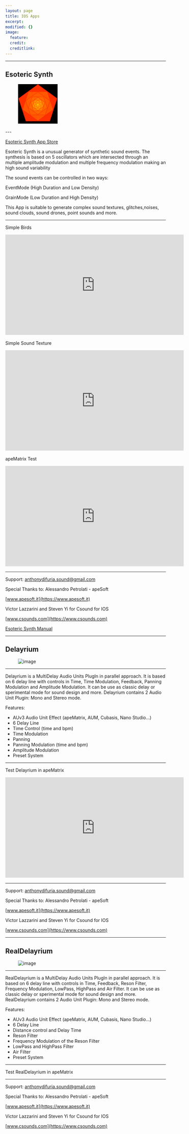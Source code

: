 ```yaml
---
layout: page
title: IOS Apps
excerpt: 
modified: {} 
image:
  feature: 
  credit: 
  creditlink: 
---
```


---

## Esoteric Synth

<figure class="half">
	<img src="/images/1024.png" alt="image" width="124" height="124">
</figure>
---

[Esoteric Synth App Store](https://itunes.apple.com/gb/app/esoteric-synth/id1454932009) 

Esoteric Synth is a unusual generator of synthetic sound events.
The synthesis is based on 5 oscillators which are intersected through an multiple amplitude modulation and multiple frequency modulation making an high sound variability

The sound events can be controlled in two ways:

EventMode (High Duration and Low Density)

GrainMode (Low Duration and High Density)

This App is suitable to generate complex sound textures, glitches,noises, sound clouds, sound drones, point sounds and more.

---
Simple Birds

<iframe width="560" height="315" src="https://www.youtube.com/embed/AgRttYtHYZQ" frameborder="0" allow="accelerometer; autoplay; encrypted-media; gyroscope; picture-in-picture" allowfullscreen></iframe>

Simple Sound Texture

<iframe width="560" height="315" src="https://www.youtube.com/embed/U125rEdkpSU" frameborder="0" allow="accelerometer; autoplay; encrypted-media; gyroscope; picture-in-picture" allowfullscreen></iframe>

apeMatrix Test

<iframe width="560" height="315" src="https://www.youtube.com/embed/IQwH2m5BBQo" frameborder="0" allow="accelerometer; autoplay; encrypted-media; gyroscope; picture-in-picture" allowfullscreen></iframe>


---

Support: anthonydifuria.sound@gmail.com

Special Thanks to:
Alessandro Petrolati - apeSoft

[www.apesoft.it](https://www.apesoft.it) 

Victor Lazzarini and Steven Yi for Csound for IOS

[www.csounds.com](https://www.csounds.com) 

[Esoteric Synth Manual](http://www.anthonydifuria.com/Manuals/Esoteric_Synth_UserGuide.pdf) 

---

## Delayrium

<figure class="half">
	<img src="/images/Delayrium1024.png" alt="image" width="124" height="124">
</figure>

---


Delayrium is a MultiDelay Audio Units PlugIn in parallel approach. It is based on 6 delay line with controls in Time, Time Modulation, Feedback, Panning Modulation and Amplitude Modulation.
It can be use as classic delay or sperimental mode for sound design and more. Delayrium contains 2 Audio Unit Plugin: Mono and Stereo mode.

Features:
- AUv3 Audio Unit Effect (apeMatrix, AUM, Cubasis, Nano Studio...)
- 6 Delay Line
- Time Control (time and bpm)
- Time Modulation
- Panning
- Panning Modulation (time and bpm)
- Amplitude Modulation
- Preset System

---

Test Delayrium in apeMatrix

<iframe width="560" height="315" src="https://www.youtube.com/embed/GUbBmpwgHW4" frameborder="0" allow="accelerometer; autoplay; encrypted-media; gyroscope; picture-in-picture" allowfullscreen></iframe>



---

Support: anthonydifuria.sound@gmail.com

Special Thanks to:
Alessandro Petrolati - apeSoft

[www.apesoft.it](https://www.apesoft.it) 

Victor Lazzarini and Steven Yi for Csound for IOS

[www.csounds.com](https://www.csounds.com) 

---

## RealDelayrium

<figure class="half">
	<img src="1024.png" alt="image" width="124" height="124">
</figure>

---


RealDelayrium is a MultiDelay Audio Units PlugIn in parallel approach. It is based on 6 delay line with controls in Time, Feedback, Reson Filter, Frequency Modulation, LowPass, HighPass and Air Filter.
It can be use as classic delay or sperimental mode for sound design and more. RealDelayrium contains 2 Audio Unit Plugin: Mono and Stereo mode.

Features:
- AUv3 Audio Unit Effect (apeMatrix, AUM, Cubasis, Nano Studio...)
- 6 Delay Line
- Distance control and Delay Time
- Reson Filter
- Frequency Modulation of the Reson Filter
- LowPass and HighPass Filter
- Air Filter
- Preset System

---

Test RealDelayrium in apeMatrix





---

Support: anthonydifuria.sound@gmail.com

Special Thanks to:
Alessandro Petrolati - apeSoft

[www.apesoft.it](https://www.apesoft.it) 

Victor Lazzarini and Steven Yi for Csound for IOS

[www.csounds.com](https://www.csounds.com) 
